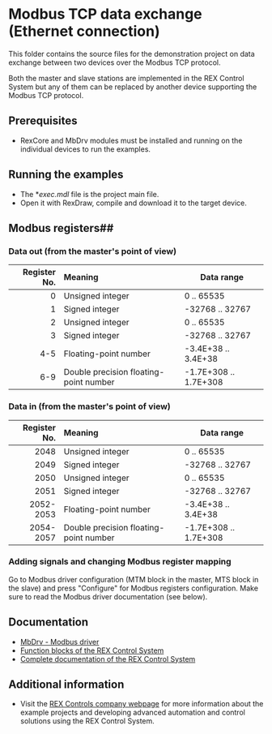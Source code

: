 ﻿Modbus TCP data exchange (Ethernet connection) 
==============================================

This folder contains the source files for the demonstration project on data
exchange between two devices over the Modbus TCP protocol.

Both the master and slave stations are implemented in the REX Control System
but any of them can be replaced by another device supporting the Modbus TCP 
protocol. 

## Prerequisites ##
- RexCore and MbDrv modules must be installed and running on the individual 
devices to run the examples.

## Running the examples ##
- The **exec.mdl* file is the project main file.
- Open it with RexDraw, compile and download it to the target device.

## Modbus registers##

### Data out (from the master's point of view) ###
| Register No. | Meaning                                | Data range            |
| ------------:|:-------------------------------------- |---------------------- |
|            0 | Unsigned integer                       |         0 .. 65535    |
|            1 | Signed integer                         |    -32768 .. 32767    |
|            2 | Unsigned integer                       |         0 .. 65535    |
|            3 | Signed integer                         |    -32768 .. 32767    |
|          4-5 | Floating-point number                  |  -3.4E+38 .. 3.4E+38  |
|          6-9 | Double precision floating-point number | -1.7E+308 .. 1.7E+308 |

### Data in (from the master's point of view) ###
| Register No. | Meaning                                | Data range            |
| ------------:|:-------------------------------------- |---------------------- |
|         2048 | Unsigned integer                       |         0 .. 65535    |
|         2049 | Signed integer                         |    -32768 .. 32767    |
|         2050 | Unsigned integer                       |         0 .. 65535    |
|         2051 | Signed integer                         |    -32768 .. 32767    |
|    2052-2053 | Floating-point number                  |  -3.4E+38 .. 3.4E+38  |
|    2054-2057 | Double precision floating-point number | -1.7E+308 .. 1.7E+308 |

### Adding signals and changing Modbus register mapping ###
Go to Modbus driver configuration (MTM block in the master, MTS block in the 
slave) and press "Configure" for Modbus registers configuration. Make sure 
to read the Modbus driver documentation (see below).

## Documentation ##

- [MbDrv - Modbus driver](https://www.rexcontrols.com/media/2.50.1/doc/ENGLISH/MANUALS/MbDrv/MbDrv_ENG.html)
- [Function blocks of the REX Control System](https://www.rexcontrols.com/media/2.50.1/doc/ENGLISH/MANUALS/BRef/BRef_ENG.html)
- [Complete documentation of the REX Control System](http://www.rexcontrols.com/documentation-and-support)

## Additional information ##

- Visit the [REX Controls company webpage](http://www.rexcontrols.com) 
for more information about the example projects and developing advanced 
automation and control solutions using the REX Control System.